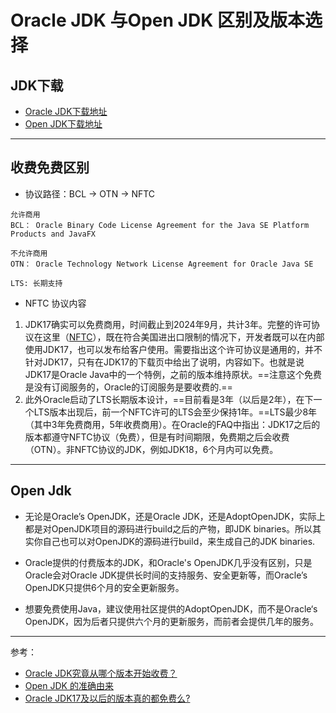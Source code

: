 # Oracle JDK 与Open JDK 区别及版本选择

## JDK下载
- [Oracle JDK下载地址](https://www.oracle.com/java/technologies/downloads/archive/)
- [Open JDK下载地址](https://adoptopenjdk.net/)
---

## 收费免费区别
- 协议路径：BCL -> OTN -> NFTC
```
允许商用
BCL： Oracle Binary Code License Agreement for the Java SE Platform Products and JavaFX

不允许商用
OTN： Oracle Technology Network License Agreement for Oracle Java SE

LTS: 长期支持
```

- NFTC 协议内容
1.  JDK17确实可以免费商用，时间截止到2024年9月，共计3年。完整的许可协议在这里（[NFTC](https://www.oracle.com/downloads/licenses/no-fee-license.html)），既在符合美国进出口限制的情况下，开发者既可以在内部使用JDK17，也可以发布给客户使用。需要指出这个许可协议是通用的，并不针对JDK17，只有在JDK17的下载页中给出了说明，内容如下。也就是说JDK17是Oracle Java中的一个特例，之前的版本维持原状。==注意这个免费是没有订阅服务的，Oracle的订阅服务是要收费的.==
2. 此外Oracle启动了LTS长期版本设计，==目前看是3年（以后是2年），在下一个LTS版本出现后，前一个NFTC许可的LTS会至少保持1年。==LTS最少8年（其中3年免费商用，5年收费商用）。在Oracle的FAQ中指出：JDK17之后的版本都遵守NFTC协议（免费），但是有时间期限，免费期之后会收费（OTN）。非NFTC协议的JDK，例如JDK18，6个月内可以免费。


---

## Open Jdk
- 无论是Oracle’s OpenJDK，还是Oracle JDK，还是AdoptOpenJDK，实际上都是对OpenJDK项目的源码进行build之后的产物，即JDK binaries。所以其实你自己也可以对OpenJDK的源码进行build，来生成自己的JDK binaries.
- Oracle提供的付费版本的JDK，和Oracle's OpenJDK几乎没有区别，只是Oracle会对Oracle JDK提供长时间的支持服务、安全更新等，而Oracle’s OpenJDK只提供6个月的安全更新服务。

- 想要免费使用Java，建议使用社区提供的AdoptOpenJDK，而不是Oracle‘s OpenJDK，因为后者只提供六个月的更新服务，而前者会提供几年的服务。

---



参考：
- [Oracle JDK究竟从哪个版本开始收费？](https://www.cnblogs.com/xuruiming/p/12881503.html)
- [Open JDK 的准确由来](https://zhuanlan.zhihu.com/p/114623519)
- [Oracle JDK17及以后的版本真的都免费么?](https://zhuanlan.zhihu.com/p/414822476)